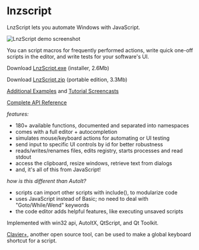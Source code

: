 lnzscript
==========

LnzScript lets you automate Windows with JavaScript.

![LnzScript demo screenshot](https://raw.githubusercontent.com/downpoured/lnzscript/master/shot.png "")

You can script macros for frequently performed actions, write quick one-off scripts in the editor,
and write tests for your software's UI.

Download [LnzScript.exe](#) (installer, 2.6Mb)

Download [LnzScript.zip](#) (portable edition, 3.3Mb)

[Additional Examples](#) and [Tutorial Screencasts](#)

[Complete API Reference](#)


*features:*

* 180+ available functions, documented and separated into namespaces
* comes with a full editor + autocompletion
* simulates mouse/keyboard actions for automating or UI testing 
* send input to specific UI controls by id for better robustness
* reads/writes/renames files, edits registry, starts processes and read stdout 
* access the clipboard, resize windows, retrieve text from dialogs
* and, it's all of this from JavaScript!

*how is this different than AutoIt?*

* scripts can import other scripts with include(), to modularize code
* uses JavaScript instead of Basic; no need to deal with "Goto/While/Wend" keywords
* the code editor adds helpful features, like executing unsaved scripts

Implemented with win32 api, AutoItX, QtScript, and Qt Toolkit.

[Clavier+](http://utilfr42.free.fr/util/Clavier.php?sLang=en), another open source tool, can be used to make a global keyboard shortcut for a script.
